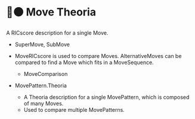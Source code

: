 # 🔷🟠 Move Theoria

A RICscore description for a single Move.

- SuperMove, SubMove

- MoveRICscore is used to compare Moves. AlternativeMoves can be compared to find a Move which fits in a MoveSequence.
    - MoveComparison

- MovePattern.Theoria
    - A Theoria description for a single MovePattern, which is composed of many Moves.
    - Used to compare multiple MovePatterns.
